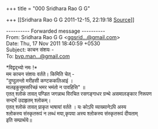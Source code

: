 +++
title = "000 Sridhara Rao G G"

+++
[[Sridhara Rao G G	2011-12-15, 22:19:18 [Source](https://groups.google.com/g/bvparishat/c/OLNnExdfR5w)]]



---------- Forwarded message ----------  
From: Sridhara Rao G G \<[ggsrid...@gmail.com]()\>  
Date: Thu, 17 Nov 2011 18:40:59 +0530  
Subject: काचन संशयः -  
To: [bvp.man...@gmail.com]()

\*विद्वद्भ्यो नमः !\*  
मम काचन संशयः वर्तते। किमिति चेत् -  
"दुण्दुलन्तो मरीहसी कण्टककलिआइं ।  
मालइकुसुमसरिच्छं भमर भमंतो न पावहिसि" ॥  
एतत् श्लोकं तावत् पण्डित जगन्नाथ विरचित रसगङ्गाधर ग्रन्थे असमालङ्कार निरूपण  
सन्दर्भे उदाहृतम् श्लोकम्।  
एतत् श्लोकं तावत् प्राकृत भाषायां वर्तते । यः कोऽपि व्याख्यानेऽपि अस्य  
श्लोकस्य संस्कृतरूपं न लब्धं मया,कृपया अस्य श्लोकस्य संस्कृतरूपं दीयताम्  
इति सम्प्रार्थये॥  

